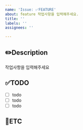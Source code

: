 ```yaml
---
name: 'Issue: ✅FEATURE'
about: feature 작업사항을 입력해주세요.
title: ''
labels: ''
assignees: ''

---
```


✏️Description
-
작업사항을 입력해주세요

✅TODO
-
- [ ] todo
- [ ] todo
- [ ] todo

🐾ETC
-
